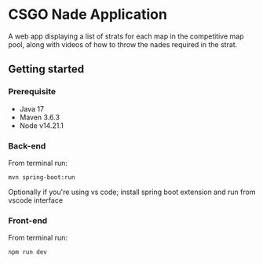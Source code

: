# CSGO Nade Application

A web app displaying a list of strats for each map in the competitive map pool, along with videos of how to throw the nades required in the strat.

## Getting started

### Prerequisite

- Java 17
- Maven 3.6.3
- Node v14.21.1

### Back-end

From terminal run:
```
mvn spring-boot:run
```

Optionally if you're using vs code; install spring boot extension and run from vscode interface

### Front-end

From terminal run:
```
npm run dev
```

